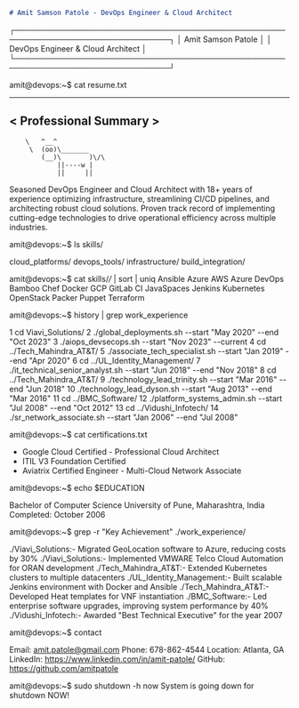 ```markdown
# Amit Samson Patole - DevOps Engineer & Cloud Architect

```
┌──────────────────────────────────────────────────────────────────────────────┐
│                           Amit Samson Patole                                 │
│                DevOps Engineer & Cloud Architect                             │
└──────────────────────────────────────────────────────────────────────────────┘

amit@devops:~$ cat resume.txt

 ___________________
< Professional Summary >
 -------------------
        \   ^__^
         \  (oo)\_______
            (__)\       )\/\
                ||----w |
                ||     ||

Seasoned DevOps Engineer and Cloud Architect with 18+ years of experience
optimizing infrastructure, streamlining CI/CD pipelines, and architecting
robust cloud solutions. Proven track record of implementing cutting-edge
technologies to drive operational efficiency across multiple industries.

amit@devops:~$ ls skills/

cloud_platforms/  devops_tools/  infrastructure/  build_integration/

amit@devops:~$ cat skills/*/* | sort | uniq
Ansible       Azure         AWS           Azure DevOps
Bamboo        Chef          Docker        GCP
GitLab CI     JavaSpaces    Jenkins       Kubernetes
OpenStack     Packer        Puppet        Terraform

amit@devops:~$ history | grep work_experience

  1  cd Viavi_Solutions/
  2  ./global_deployments.sh --start "May 2020" --end "Oct 2023"
  3  ./aiops_devsecops.sh --start "Nov 2023" --current
  4  cd ../Tech_Mahindra_AT&T/
  5  ./associate_tech_specialist.sh --start "Jan 2019" --end "Apr 2020"
  6  cd ../UL_Identity_Management/
  7  ./it_technical_senior_analyst.sh --start "Jun 2018" --end "Nov 2018"
  8  cd ../Tech_Mahindra_AT&T/
  9  ./technology_lead_trinity.sh --start "Mar 2016" --end "Jun 2018"
 10  ./technology_lead_dyson.sh --start "Aug 2013" --end "Mar 2016"
 11  cd ../BMC_Software/
 12  ./platform_systems_admin.sh --start "Jul 2008" --end "Oct 2012"
 13  cd ../Vidushi_Infotech/
 14  ./sr_network_associate.sh --start "Jan 2006" --end "Jul 2008"

amit@devops:~$ cat certifications.txt

- Google Cloud Certified - Professional Cloud Architect
- ITIL V3 Foundation Certified
- Aviatrix Certified Engineer - Multi-Cloud Network Associate

amit@devops:~$ echo $EDUCATION

Bachelor of Computer Science
University of Pune, Maharashtra, India
Completed: October 2006

amit@devops:~$ grep -r "Key Achievement" ./work_experience/

./Viavi_Solutions:- Migrated GeoLocation software to Azure, reducing costs by 30%
./Viavi_Solutions:- Implemented VMWARE Telco Cloud Automation for ORAN development
./Tech_Mahindra_AT&T:- Extended Kubernetes clusters to multiple datacenters
./UL_Identity_Management:- Built scalable Jenkins environment with Docker and Ansible
./Tech_Mahindra_AT&T:- Developed Heat templates for VNF instantiation
./BMC_Software:- Led enterprise software upgrades, improving system performance by 40%
./Vidushi_Infotech:- Awarded "Best Technical Executive" for the year 2007

amit@devops:~$ contact

Email: amit.patole@gmail.com
Phone: 678-862-4544
Location: Atlanta, GA
LinkedIn: https://www.linkedin.com/in/amit-patole/
GitHub: https://github.com/amitpatole

amit@devops:~$ sudo shutdown -h now
System is going down for shutdown NOW!
```
